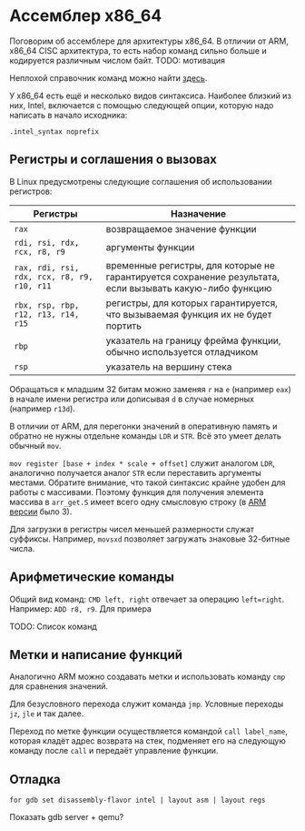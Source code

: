 # Ассемблер x86_64

Поговорим об ассемблере для архитектуры x86_64. В отличии от ARM, x86_64 CISC архитектура, то есть набор команд сильно больше и кодируется различным числом байт. TODO: мотивация

Неплохой справочник команд можно найти [здесь](https://www.felixcloutier.com/x86/).

У x86_64 есть ещё и несколько видов синтаксиса. Наиболее близкий из них, Intel, включается с помощью следующей опции, которую надо написать в начало исходника:

```
.intel_syntax noprefix
```

## Регистры и соглашения о вызовах

В Linux предусмотрены следующие соглашения об использовании регистров:

| Регистры        | Назначение                                                   |
| --------------- | ------------------------------------------------------------ |
| `rax`   | возвращаемое значение функции         |
| `rdi, rsi, rdx, rcx, r8, r9` | аргументы функции |
| `rax, rdi, rsi, rdx, rcx, r8, r9, r10, r11`  | временные регистры, для которые не гарантируется сохранение результата, если вызывать какую-либо функцию |
| `rbx, rsp, rbp, r12, r13, r14, r15` | регистры, для которых гарантируется, что вызываемая функция их не будет портить |
| `rbp`           | указатель на границу фрейма функции, обычно используется отладчиком |
| `rsp`      | указатель на вершину стека                                   |

Обращаться к младшим 32 битам можно заменяя `r` на `e` (например `eax`) в начале имени регистра или дописывая `d` в случае номерных (например `r13d`).

В отличии от ARM, для перегонки значений в оперативную память и обратно не нужны отдельне команды `LDR` и `STR`. Всё это умеет делать обычный `mov`.

`mov register [base + index * scale + offset]` служит аналогом `LDR`, аналогично получается аналог `STR` если переставить аргументы местами. Обратите внимание, что такой синтаксис крайне удобен для работы с массивами. Поэтому функция для получения элемента массива в `arr_get.S` имеет всего одну смысловую строку (в [ARM версии](https://github.com/Khabutdinov-Arslan/caos-seminars/blob/main/sem04-arm-asm-basics/arr_get.S) было 3). 

Для загрузки в регистры чисел меньшей размерности служат суффиксы. Например, `movsxd` позволяет загружать знаковые 32-битные числа.

## Арифметические команды

Общий вид команд: `CMD left, right` отвечает за операцию `left=right`. Например: `ADD r8, r9`. Для примера 

TODO: Список команд

## Метки и написание функций

Аналогично ARM можно создавать метки и использовать команду `cmp` для сравнения значений.

Для безусловного перехода служит команда `jmp`. Условные переходы `jz`, `jle` и так далее.

Переход по метке функции осуществляется командой `call label_name`, которая кладёт адрес возврата на стек, подменяет его на следующую команду после `call` и передаёт управление функции.

## Отладка

``for gdb set disassembly-flavor intel | layout asm | layout regs``

Показать gdb server + qemu?
